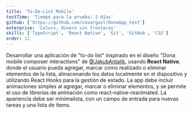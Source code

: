 ```yaml
---
title: 'To-Do-List Mobile'
testTime: 'Tiempo para la prueba: 2 días'
github: ['https://github.com/cavargasl/DoneApp_test']
enterprise: 'Colurs, dinero sin fronteras'
skills: ['TypeScript', 'React Native', 'Git', 'GitHub', 'CSS']
order: 12
---
```


Desarrollar una aplicación de "to-do list" inspirado en el diseño "Dona mobile composer interactions" de [@JakubAntalik](https://dribbble.com/shots/14568765-Dona-mobile-composer-interactions), usando **React Native**, donde el usuario pueda agregar, marcar como realizado o eliminar elementos de la lista, almacenando los datos localmente en el dispositivo y utilizando React Hooks para la gestión de estado. La app debe incluir animaciones simples al agregar, marcar o eliminar elementos, y se permite el uso de librerías de animación como react-native-reanimated. La apariencia debe ser minimalista, con un campo de entrada para nuevas tareas y una lista de ítems.
